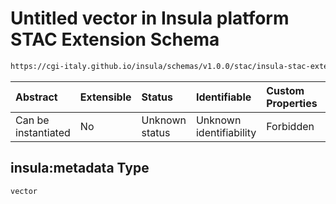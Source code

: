 # Untitled vector in Insula platform STAC Extension Schema

```txt
https://cgi-italy.github.io/insula/schemas/v1.0.0/stac/insula-stac-extension.schema.json#/examples/1/insula:metadata
```



| Abstract            | Extensible | Status         | Identifiable            | Custom Properties | Additional Properties | Access Restrictions | Defined In                                                                                                   |
| :------------------ | :--------- | :------------- | :---------------------- | :---------------- | :-------------------- | :------------------ | :----------------------------------------------------------------------------------------------------------- |
| Can be instantiated | No         | Unknown status | Unknown identifiability | Forbidden         | Allowed               | none                | [insula-stac-extension.schema.json\*](schemas/stac/insula-stac-extension.schema.json) |

## insula:metadata Type

`vector`
